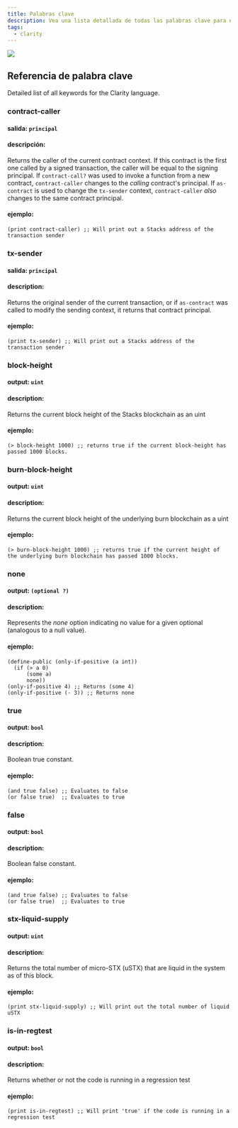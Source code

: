 ```yaml
---
title: Palabras clave
description: Vea una lista detallada de todas las palabras clave para el lenguaje Clarity.
tags:
  - clarity
---
```


![](/img/keywords.jpg)
## Referencia de palabra clave

Detailed list of all keywords for the Clarity language.


### contract-caller
#### salida: `principal`
#### descripción:
Returns the caller of the current contract context. If this contract is the first one called by a signed transaction, the caller will be equal to the signing principal. If `contract-call?` was used to invoke a function from a new contract, `contract-caller` changes to the _calling_ contract's principal. If `as-contract` is used to change the `tx-sender` context, `contract-caller` _also_ changes to the same contract principal.
#### ejemplo:
```clarity
(print contract-caller) ;; Will print out a Stacks address of the transaction sender
```

### tx-sender
#### salida: `principal`
#### description:
Returns the original sender of the current transaction, or if `as-contract` was called to modify the sending context, it returns that contract principal.
#### ejemplo:
```clarity
(print tx-sender) ;; Will print out a Stacks address of the transaction sender
```

### block-height
#### output: `uint`
#### description:
Returns the current block height of the Stacks blockchain as an uint
#### ejemplo:
```clarity
(> block-height 1000) ;; returns true if the current block-height has passed 1000 blocks.
```

### burn-block-height
#### output: `uint`
#### description:
Returns the current block height of the underlying burn blockchain as a uint
#### ejemplo:
```clarity
(> burn-block-height 1000) ;; returns true if the current height of the underlying burn blockchain has passed 1000 blocks.
```

### none
#### output: `(optional ?)`
#### description:
Represents the _none_ option indicating no value for a given optional (analogous to a null value).
#### ejemplo:
```clarity
(define-public (only-if-positive (a int))
  (if (> a 0)
      (some a)
      none))
(only-if-positive 4) ;; Returns (some 4)
(only-if-positive (- 3)) ;; Returns none
```

### true
#### output: `bool`
#### description:
Boolean true constant.
#### ejemplo:
```clarity
(and true false) ;; Evaluates to false
(or false true)  ;; Evaluates to true
```

### false
#### output: `bool`
#### description:
Boolean false constant.
#### ejemplo:
```clarity
(and true false) ;; Evaluates to false
(or false true)  ;; Evaluates to true
```

### stx-liquid-supply
#### output: `uint`
#### description:
Returns the total number of micro-STX (uSTX) that are liquid in the system as of this block.
#### ejemplo:
```clarity
(print stx-liquid-supply) ;; Will print out the total number of liquid uSTX
```

### is-in-regtest
#### output: `bool`
#### description:
Returns whether or not the code is running in a regression test
#### ejemplo:
```clarity
(print is-in-regtest) ;; Will print 'true' if the code is running in a regression test
```

